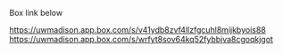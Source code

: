 Box link below

https://uwmadison.app.box.com/s/v41ydb8zvf4llzfgcuhl8mijkbyois88
https://uwmadison.app.box.com/s/wrfyt8sov64kq52fybbjva8cgoqkjgot

